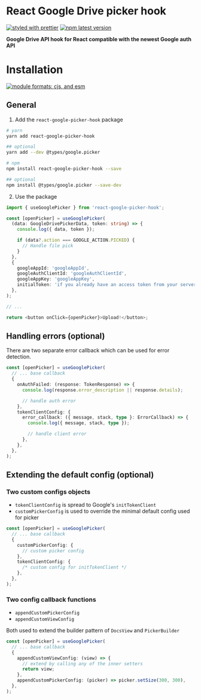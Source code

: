 # React Google Drive picker hook

[![styled with prettier](https://img.shields.io/badge/styled_with-prettier-ff69b4.svg)](https://github.com/prettier/prettier)
<a href="https://www.npmjs.com/package/react-google-picker-hook">
<img alt="npm latest version" src="https://img.shields.io/npm/v/react-google-picker-hook">
</a>

<b>Google Drive API hook for React compatible with the newest Google auth API</b>

# Installation

[![module formats: cjs, and esm](https://img.shields.io/badge/module%20formats-cjs%2c%20esm-green.svg?style=flat)](https://www.npmjs.com/package/react-google-picker-hook?activeTab=explore)

## General

1. Add the `react-google-picker-hook` package

```bash
# yarn
yarn add react-google-picker-hook

## optional
yarn add --dev @types/google.picker
```

```bash
# npm
npm install react-google-picker-hook --save

## optional
npm install @types/google.picker --save-dev
```

2. Use the package

```ts
import { useGooglePicker } from 'react-google-picker-hook';

const [openPicker] = useGooglePicker(
  (data: GoogleDrivePickerData, token: string) => {
    console.log({ data, token });

    if (data?.action === GOOGLE_ACTION.PICKED) {
      // Handle file pick
    }
  },
  {
    googleAppId: 'googleAppId',
    googleAuthClientId: 'googleAuthClientId',
    googleAppKey: 'googleAppKey',
    initialToken: 'if you already have an access token from your server'
  },
);

// ...

return <button onClick={openPicker}>Upload!</button>;
```

## Handling errors (optional)

There are two separate error callback which can be used for error detection.

```ts
const [openPicker] = useGooglePicker(
  // ... base callback
  {
    onAuthFailed: (response: TokenResponse) => {
      console.log(response.error_description || response.details);

      // handle auth error
    },
    tokenClientConfig: {
      error_callback: ({ message, stack, type }: ErrorCallback) => {
        console.log({ message, stack, type });

        // handle client error
      },
    },
  },
);
```

## Extending the default config (optional)

### Two custom configs objects

- `tokenClientConfig` is spread to Google's `initTokenClient`
- `customPickerConfig` is used to override the minimal default config used for picker

```ts
const [openPicker] = useGooglePicker(
  // ... base callback
  {
    customPickerConfig: {
      // custom picker config
    },
    tokenClientConfig: {
      /* custom config for initTokenClient */
    },
  },
);
```

### Two config callback functions

- `appendCustomPickerConfig`
- `appendCustomViewConfig`

Both used to extend the builder pattern of `DocsView` and `PickerBuilder`

```ts
const [openPicker] = useGooglePicker(
  // ... base callback
  {
    appendCustomViewConfig: (view) => {
      // extend by calling any of the inner setters
      return view;
    },
    appendCustomPickerConfig: (picker) => picker.setSize(300, 300),
  },
);
```
